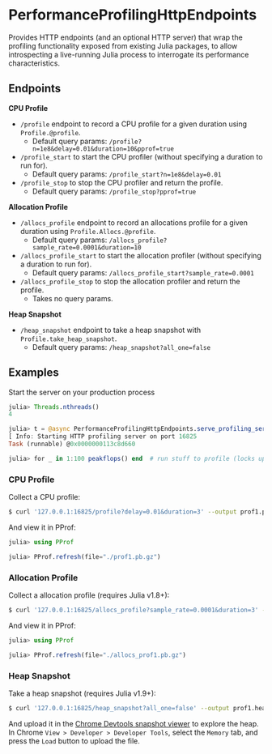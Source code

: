 # PerformanceProfilingHttpEndpoints

Provides HTTP endpoints (and an optional HTTP server) that wrap the profiling
functionality exposed from existing Julia packages, to allow introspecting a live-running
Julia process to interrogate its performance characteristics.

## Endpoints

**CPU Profile**

- `/profile` endpoint to record a CPU profile for a given duration using `Profile.@profile`.
    - Default query params: `/profile?n=1e8&delay=0.01&duration=10&pprof=true`
- `/profile_start` to start the CPU profiler (without specifying a duration to run for).
    - Default query params: `/profile_start?n=1e8&delay=0.01`
- `/profile_stop` to stop the CPU profiler and return the profile.
    - Default query params: `/profile_stop?pprof=true`

**Allocation Profile**

- `/allocs_profile` endpoint to record an allocations profile for a given duration using `Profile.Allocs.@profile`.
    - Default query params: `/allocs_profile?sample_rate=0.0001&duration=10`
- `/allocs_profile_start` to start the allocation profiler (without specifying a duration to run for).
    - Default query params: `/allocs_profile_start?sample_rate=0.0001`
- `/allocs_profile_stop` to stop the allocation profiler and return the profile.
    - Takes no query params.

**Heap Snapshot**

- `/heap_snapshot` endpoint to take a heap snapshot with `Profile.take_heap_snapshot`.
    - Default query params: `/heap_snapshot?all_one=false`

## Examples

Start the server on your production process
```julia
julia> Threads.nthreads()
4

julia> t = @async PerformanceProfilingHttpEndpoints.serve_profiling_server()  # Start the profiling server in the background
[ Info: Starting HTTP profiling server on port 16825
Task (runnable) @0x0000000113c8d660

julia> for _ in 1:100 peakflops() end  # run stuff to profile (locks up the REPL)
```

### CPU Profile

Collect a CPU profile:
```bash
$ curl '127.0.0.1:16825/profile?delay=0.01&duration=3' --output prof1.pb.gz
```

And view it in PProf:
```julia
julia> using PProf

julia> PProf.refresh(file="./prof1.pb.gz")
```

### Allocation Profile

Collect a allocation profile (requires Julia v1.8+):
```bash
$ curl '127.0.0.1:16825/allocs_profile?sample_rate=0.0001&duration=3' --output allocs_prof1.pb.gz
```

And view it in PProf:
```julia
julia> using PProf

julia> PProf.refresh(file="./allocs_prof1.pb.gz")
```

### Heap Snapshot

Take a heap snapshot (requires Julia v1.9+):
```bash
$ curl '127.0.0.1:16825/heap_snapshot?all_one=false' --output prof1.heapsnapshot
```

And upload it in the [Chrome Devtools snapshot viewer](https://developer.chrome.com/docs/devtools/memory-problems/heap-snapshots/#view_snapshots) to explore the heap.
In Chrome `View > Developer > Developer Tools`, select the `Memory` tab, and press the `Load` button to upload the file.
